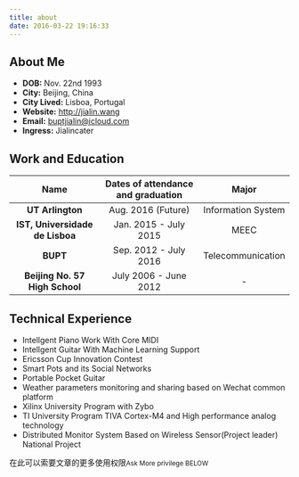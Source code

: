 ```yaml
---
title: about
date: 2016-03-22 19:16:33
---
```


## About Me

* **DOB:**          Nov. 22nd 1993
* **City:**         Beijing, China
* **City Lived:**   Lisboa, Portugal
* **Website:**      http://jialin.wang
* **Email:**        buptjialin@icloud.com
* **Ingress:**      Jialincater


## Work and Education
|               Name              | Dates of attendance and graduation |        Major       |
|:-------------------------------:|:----------------------------------:|:------------------:|
|         **UT Arlington**        |         Aug. 2016 (Future)         | Information System |
| **IST, Universidade de Lisboa** |        Jan. 2015 - July 2015       |        MEEC        |
|             **BUPT**            |        Sep. 2012 - July 2016       |  Telecommunication |
|  **Beijing No. 57 High School** |        July 2006 - June 2012       |          -         |


## Technical Experience
* Intellgent Piano Work With Core MIDI
* Intellgent Guitar With Machine Learning Support
* Ericsson Cup Innovation Contest
* Smart Pots and its Social Networks
* Portable Pocket Guitar
* Weather parameters monitoring and sharing based on Wechat common platform
* Xilinx University Program with Zybo
* TI University Program TIVA Cortex-M4 and High performance analog technology 
* Distributed Monitor System Based on Wireless Sensor(Project leader)  National Project 

在此可以索要文章的更多使用权限<small>Ask More privilege BELOW</small>